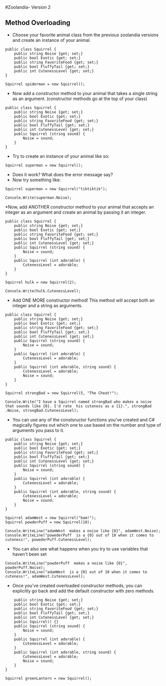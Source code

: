#Zoolandia- Version 2
## Method Overloading

* Choose your favorite animal class from the previous zoolandia versions and create an instance of your animal.
```
public class Squirrel {
	public string Noise {get; set;}
	public bool Exotic {get; set;}
	public string FavoriteFood {get; set;}
	public bool FluffyTail {get; set;}
	public int CutenessLevel {get; set;}
}

Squirrel spiderman = new Squirrel();
```
* Now add a constructor method to your animal that takes a single string as an argument. (constructor methods go at the top of your class)
```
public class Squirrel {
	public string Noise {get; set;}
	public bool Exotic {get; set;}
	public string FavoriteFood {get; set;}
	public bool FluffyTail {get; set;}
	public int CutenessLevel {get; set;}
	public Squirrel (string sound) {
		Noise = sound;
	}
}
```
* Try to create an instance of your animal like so:
```
Squirrel superman = new Squirrel();
```
* Does it work? What does the error message say?
* Now try something like:
```
Squirrel superman = new Squirrel("tiktiktik");

Console.Write(superman.Noise);
```
*Now, add ANOTHER constructor method to your animal that accepts an integer as an argument and create an animal by passing it an integer.

```
public class Squirrel {
	public string Noise {get; set;}
	public bool Exotic {get; set;}
	public string FavoriteFood {get; set;}
	public bool FluffyTail {get; set;}
	public int CutenessLevel {get; set;}
	public Squirrel (string sound) {
		Noise = sound;
	}
	public Squirrel (int adorable) {
		CutenessLevel = adorable;
	}
}

Squirrel hulk = new Squirrel(2);

Console.Write(hulk.CutenessLevel);
```
* Add ONE MORE constructor method! This method will accept both an integer and a string as arguments.
```
public class Squirrel {
	public string Noise {get; set;}
	public bool Exotic {get; set;}
	public string FavoriteFood {get; set;}
	public bool FluffyTail {get; set;}
	public int CutenessLevel {get; set;}
	public Squirrel (string sound) {
		Noise = sound;
	}
	public Squirrel (int adorable) {
		CutenessLevel = adorable;
	}
	public Squirrel (int adorable, string sound) {
		CutenessLevel = adorable;
		Noise = sound;
	}
}

Squirrel strongBad = new Squirrel(5, "The Cheat!");

Console.Write("I have a Squirrel named strongBad who makes a noise 
that sounds like {0}. I'd rate  his cuteness as a {1}.", strongBad
.Noise, strongBad.CutenessLevel);
```
* You can use any of the constsructor functions you've created and C# magically figures out which one to use based on the number and type of arguments you pass to it.
```
public class Squirrel {
	public string Noise {get; set;}
	public bool Exotic {get; set;}
	public string FavoriteFood {get; set;}
	public bool FluffyTail {get; set;}
	public int CutenessLevel {get; set;}
	public Squirrel (string sound) {
		Noise = sound;
	}
	public Squirrel (int adorable) {
		CutenessLevel = adorable;
	}
	public Squirrel (int adorable, string sound) {
		CutenessLevel = adorable;
		Noise = sound;
	}
}

Squirrel adamWest = new Squirrel("bam!");
Squirrel powderPuff = new Squirrel(10);

Console.WriteLine("adamWest  makes a noise like {0}", adamWest.Noise);
Console.WriteLine("powederPuff  is a {0} out of 10 when it comes to cuteness!", powederPuff.CutenessLevel);
```
* You can also see what happens when you try to use variables that haven't been set
```
Console.WriteLine("powderPuff  makes a noise like {0}", powderPuff.Noise);
Console.WriteLine("adamWest  is a {0} out of 10 when it comes to cuteness!", adamWest.CutenessLevel);
```
* Once you've created overloaded constructor methods, you can explicitly go back and add the default constructor with zero methods.
```
	public string Noise {get; set;}
	public bool Exotic {get; set;}
	public string FavoriteFood {get; set;}
	public bool FluffyTail {get; set;}
	public int CutenessLevel {get; set;}
	public Squirrel() {}
	public Squirrel (string sound) {
		Noise = sound;
	}
	public Squirrel (int adorable) {
		CutenessLevel = adorable;
	}
	public Squirrel (int adorable, string sound) {
		CutenessLevel = adorable;
		Noise = sound;
	}
}

Squirrel greenLantern = new Squirrel();
```